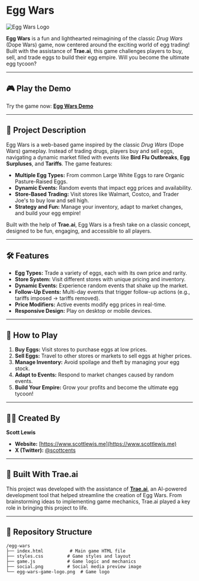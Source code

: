 # Egg Wars

![Egg Wars Logo](https://builtwithtrae.com/egg-wars/egg-wars-game-logo.png) <!-- Add a logo if you have one -->

**Egg Wars** is a fun and lighthearted reimagining of the classic *Drug Wars* (Dope Wars) game, now centered around the exciting world of egg trading! Built with the assistance of **Trae.ai**, this game challenges players to buy, sell, and trade eggs to build their egg empire. Will you become the ultimate egg tycoon?

---

## 🎮 Play the Demo

Try the game now: **[Egg Wars Demo](https://builtwithtrae.com/egg-wars/)**

---

## 📖 Project Description

Egg Wars is a web-based game inspired by the classic *Drug Wars* (Dope Wars) gameplay. Instead of trading drugs, players buy and sell eggs, navigating a dynamic market filled with events like **Bird Flu Outbreaks**, **Egg Surpluses**, and **Tariffs**. The game features:

- **Multiple Egg Types:** From common Large White Eggs to rare Organic Pasture-Raised Eggs.
- **Dynamic Events:** Random events that impact egg prices and availability.
- **Store-Based Trading:** Visit stores like Walmart, Costco, and Trader Joe's to buy low and sell high.
- **Strategy and Fun:** Manage your inventory, adapt to market changes, and build your egg empire!

Built with the help of **Trae.ai**, Egg Wars is a fresh take on a classic concept, designed to be fun, engaging, and accessible to all players.

---

## 🛠️ Features

- **Egg Types:** Trade a variety of eggs, each with its own price and rarity.
- **Store System:** Visit different stores with unique pricing and inventory.
- **Dynamic Events:** Experience random events that shake up the market.
- **Follow-Up Events:** Multi-day events that trigger follow-up actions (e.g., tariffs imposed → tariffs removed).
- **Price Modifiers:** Active events modify egg prices in real-time.
- **Responsive Design:** Play on desktop or mobile devices.

---

## 🚀 How to Play

1. **Buy Eggs:** Visit stores to purchase eggs at low prices.
2. **Sell Eggs:** Travel to other stores or markets to sell eggs at higher prices.
3. **Manage Inventory:** Avoid spoilage and theft by managing your egg stock.
4. **Adapt to Events:** Respond to market changes caused by random events.
5. **Build Your Empire:** Grow your profits and become the ultimate egg tycoon!

---

## 🧑‍💻 Created By

**Scott Lewis**  
- **Website:** [https://www.scottlewis.me](https://www.scottlewis.me)  
- **X (Twitter):** [@scottcents](https://twitter.com/scottcents)  

---

## 🤖 Built With Trae.ai

This project was developed with the assistance of **[Trae.ai](https://trae.ai/)**, an AI-powered development tool that helped streamline the creation of Egg Wars. From brainstorming ideas to implementing game mechanics, Trae.ai played a key role in bringing this project to life.

---

## 📂 Repository Structure

```
/egg-wars
├── index.html          # Main game HTML file
├── styles.css         # Game styles and layout
├── game.js            # Game logic and mechanics
├── social.png         # Social media preview image
└── egg-wars-game-logo.png  # Game logo
```
